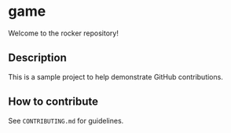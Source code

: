 # game

Welcome to the rocker repository!

## Description
This is a sample project to help demonstrate GitHub contributions.

## How to contribute
See `CONTRIBUTING.md` for guidelines.
